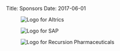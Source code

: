 Title: Sponsors
Date: 2017-06-01


<div class="container">
  <div class="row text-center">
    <div class="col-xs-4">
      <figure>
        <img
            src="{filename}/images/sponsors/AItrics.png"
            class="img-fluid"
            alt="Logo for AItrics">
      </figure>
    </div>
    <div class="col-xs-4">
      <figure>
        <img src="{filename}/images/sponsors/SAP.png"
            class="img-fluid"
            alt="Logo for SAP">
      </figure>
    </div>
    <div class="col-xs-4">
      <figure>
        <img src="{filename}/images/sponsors/Recursion.png"
            class="img-fluid"
            alt="Logo for Recursion Pharmaceuticals">
      </figure>
    </div>
  </div>
</div>